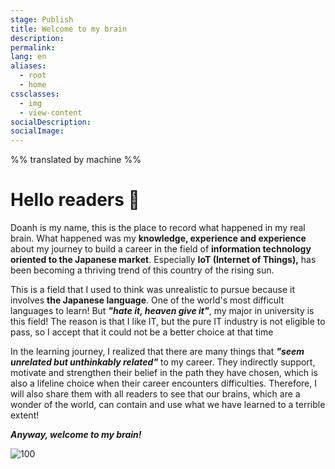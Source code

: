 ```yaml
---
stage: Publish
title: Welcome to my brain
description:
permalink:
lang: en
aliases:
  - root
  - home
cssclasses:
  - img
  - view-content
socialDescription:
socialImage:
---
```

%% translated by machine %%

# Hello readers 👋

Doanh is my name, this is the place to record what happened in my real brain. What happened was my **knowledge, experience and experience** about my journey to build a career in the field of **information technology oriented to the Japanese market**. Especially **IoT (Internet of Things),** has been becoming a thriving trend of this country of the rising sun.

This is a field that I used to think was unrealistic to pursue because it involves **the Japanese language**. One of the world's most difficult languages to learn! But ***"hate it, heaven give it"***, my major in university is this field! The reason is that I like IT, but the pure IT industry is not eligible to pass, so I accept that it could not be a better choice at that time

In the learning journey, I realized that there are many things that ***"seem unrelated but unthinkably related"*** to my career. They indirectly support, motivate and strengthen their belief in the path they have chosen, which is also a lifeline choice when their career encounters difficulties. Therefore, I will also share them with all readers to see that our brains, which are a wonder of the world, can contain and use what we have learned to a terrible extent!

***Anyway, welcome to my brain!***

![100](flower.png)


